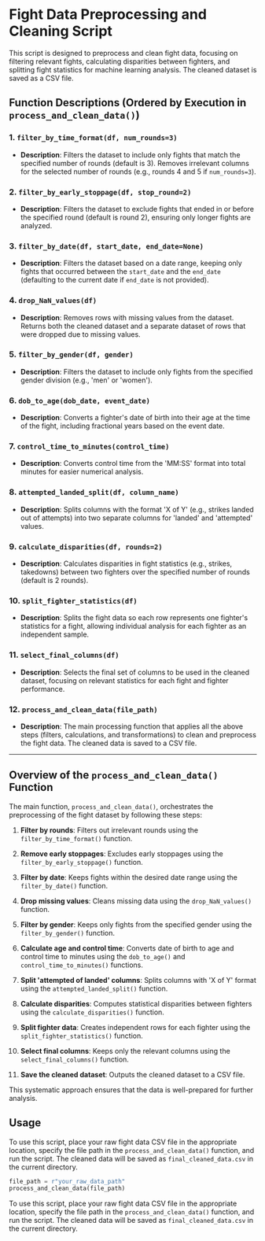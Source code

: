 # Fight Data Preprocessing and Cleaning Script

This script is designed to preprocess and clean fight data, focusing on filtering relevant fights, calculating disparities between fighters, and splitting fight statistics for machine learning analysis. The cleaned dataset is saved as a CSV file.

## Function Descriptions (Ordered by Execution in `process_and_clean_data()`)

### 1. `filter_by_time_format(df, num_rounds=3)`
- **Description**: Filters the dataset to include only fights that match the specified number of rounds (default is 3). Removes irrelevant columns for the selected number of rounds (e.g., rounds 4 and 5 if `num_rounds=3`).

### 2. `filter_by_early_stoppage(df, stop_round=2)`
- **Description**: Filters the dataset to exclude fights that ended in or before the specified round (default is round 2), ensuring only longer fights are analyzed.

### 3. `filter_by_date(df, start_date, end_date=None)`
- **Description**: Filters the dataset based on a date range, keeping only fights that occurred between the `start_date` and the `end_date` (defaulting to the current date if `end_date` is not provided).

### 4. `drop_NaN_values(df)`
- **Description**: Removes rows with missing values from the dataset. Returns both the cleaned dataset and a separate dataset of rows that were dropped due to missing values.

### 5. `filter_by_gender(df, gender)`
- **Description**: Filters the dataset to include only fights from the specified gender division (e.g., 'men' or 'women').

### 6. `dob_to_age(dob_date, event_date)`
- **Description**: Converts a fighter's date of birth into their age at the time of the fight, including fractional years based on the event date.

### 7. `control_time_to_minutes(control_time)`
- **Description**: Converts control time from the 'MM:SS' format into total minutes for easier numerical analysis.

### 8. `attempted_landed_split(df, column_name)`
- **Description**: Splits columns with the format 'X of Y' (e.g., strikes landed out of attempts) into two separate columns for 'landed' and 'attempted' values.

### 9. `calculate_disparities(df, rounds=2)`
- **Description**: Calculates disparities in fight statistics (e.g., strikes, takedowns) between two fighters over the specified number of rounds (default is 2 rounds).

### 10. `split_fighter_statistics(df)`
- **Description**: Splits the fight data so each row represents one fighter's statistics for a fight, allowing individual analysis for each fighter as an independent sample.

### 11. `select_final_columns(df)`
- **Description**: Selects the final set of columns to be used in the cleaned dataset, focusing on relevant statistics for each fight and fighter performance.

### 12. `process_and_clean_data(file_path)`
- **Description**: The main processing function that applies all the above steps (filters, calculations, and transformations) to clean and preprocess the fight data. The cleaned data is saved to a CSV file.

---

## Overview of the `process_and_clean_data()` Function

The main function, `process_and_clean_data()`, orchestrates the preprocessing of the fight dataset by following these steps:

1. **Filter by rounds**: Filters out irrelevant rounds using the `filter_by_time_format()` function.

2. **Remove early stoppages**: Excludes early stoppages using the `filter_by_early_stoppage()` function.

3. **Filter by date**: Keeps fights within the desired date range using the `filter_by_date()` function.

4. **Drop missing values**: Cleans missing data using the `drop_NaN_values()` function.

5. **Filter by gender**: Keeps only fights from the specified gender using the `filter_by_gender()` function.

6. **Calculate age and control time**: Converts date of birth to age and control time to minutes using the `dob_to_age()` and `control_time_to_minutes()` functions.

7. **Split 'attempted of landed' columns**: Splits columns with 'X of Y' format using the `attempted_landed_split()` function.

8. **Calculate disparities**: Computes statistical disparities between fighters using the `calculate_disparities()` function.

9. **Split fighter data**: Creates independent rows for each fighter using the `split_fighter_statistics()` function.

10. **Select final columns**: Keeps only the relevant columns using the `select_final_columns()` function.

11. **Save the cleaned dataset**: Outputs the cleaned dataset to a CSV file.

This systematic approach ensures that the data is well-prepared for further analysis.


## Usage

To use this script, place your raw fight data CSV file in the appropriate location, specify the file path in the `process_and_clean_data()` function, and run the script. The cleaned data will be saved as `final_cleaned_data.csv` in the current directory.

```python
file_path = r"your_raw_data_path"
process_and_clean_data(file_path)
```

To use this script, place your raw fight data CSV file in the appropriate location, specify the file path in the
`process_and_clean_data()` function, and run the script. The cleaned data will be saved as `final_cleaned_data.csv`
in the current directory.



